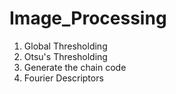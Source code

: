 # Image_Processing

1. Global Thresholding
2. Otsu's Thresholding
3. Generate the chain code
4. Fourier Descriptors
 
